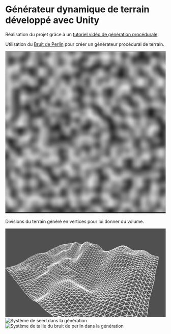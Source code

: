 <h1>Générateur dynamique de terrain développé avec Unity</h1>

<p>Réalisation du projet grâce à un <a href="https://www.youtube.com/watch?v=cNY2s5Kq9lE&list=PLUWxWDlz8PYLIG5w43tcZdaglQgXAQIPs" target="_blank">tutoriel vidéo de génération procédurale</a>.</p>

<p>Utilisation du <a href="https://fr.wikipedia.org/wiki/Bruit_de_Perlin" target="_blank">Bruit de Perlin</a> pour créer un générateur procédural de terrain.</p>
<img src="./img/perlinnoise.jpg" alt="Bruit de Perlin utilisé dans la génération procédurale" />

<p>Divisions du terrain généré en vertices pour lui donner du volume.</p>
<img src="./img/terrain-perlin.png" alt="Terrain divisé en vertices" />

<img src="./img/seed-system.gif" alt="Système de seed dans la génération" />

<img src="./img/scale-noise.gif" alt="Système de taille du bruit de perlin dans la génération" />
